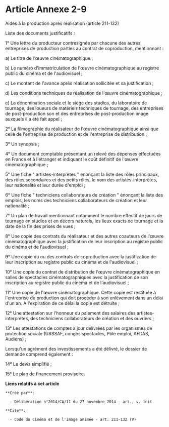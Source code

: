# Article Annexe 2-9

Aides à la production après réalisation (article 211-132) 

Liste des documents justificatifs : 

1° Une lettre du producteur contresignée par chacune des autres entreprises de production parties au contrat de coproduction,
mentionnant : 

a) Le titre de l'œuvre cinématographique ; 

b) Le numéro d'immatriculation de l'œuvre cinématographique au registre public du cinéma et de l'audiovisuel ; 

c) Le montant de l'avance après réalisation sollicitée et sa justification ; 

d) Les conditions techniques de réalisation de l'œuvre cinématographique ; 

e) La dénomination sociale et le siège des studios, du laboratoire de tournage, des loueurs de matériels techniques de
tournage, des entreprises de post-production son et des entreprises de post-production image auxquels il a été fait appel ; 

2° La filmographie du réalisateur de l'œuvre cinématographique ainsi que celle de l'entreprise de production et de
l'entreprise de distribution ; 

3° Un synopsis ; 

4° Un document comptable présentant un relevé des dépenses effectuées en France et à l'étranger et indiquant le coût
définitif de l'œuvre cinématographique ; 

5° Une fiche " artistes-interprètes " énonçant la liste des rôles principaux, des rôles secondaires et des petits rôles, le
nom des artistes-interprètes, leur nationalité et leur durée d'emploi ; 

6° Une fiche " techniciens collaborateurs de création " énonçant la liste des emplois, les noms des techniciens
collaborateurs de création et leur nationalité ; 

7° Un plan de travail mentionnant notamment le nombre effectif de jours de tournage en studios et en décors naturels, les
lieux exacts de tournage et la date de la fin des prises de vues ; 

8° Une copie des contrats du réalisateur et des autres coauteurs de l'œuvre cinématographique avec la justification de leur
inscription au registre public du cinéma et de l'audiovisuel ; 

9° Une copie du ou des contrats de coproduction avec la justification de leur inscription au registre public du cinéma et de
l'audiovisuel ; 

10° Une copie du contrat de distribution de l'œuvre cinématographique en salles de spectacles cinématographiques avec la
justification de son inscription au registre public du cinéma et de l'audiovisuel ; 

11° Une copie de l'œuvre cinématographique. Cette copie est restituée à l'entreprise de production qui doit procéder à son
enlèvement dans un délai d'un an. A l'expiration de ce délai la copie est détruite ; 

12° Une attestation sur l'honneur du paiement des salaires des artistes-interprètes, des techniciens collaborateurs de
création et des ouvriers ; 

13° Les attestations de comptes à jour délivrées par les organismes de protection sociale (URSSAF, congés spectacles, Pôle
emploi, AFDAS, Audiens) ; 

Lorsqu'un agrément des investissements a été délivré, le dossier de demande comprend également : 

14° Le devis simplifié ; 

15° Le plan de financement provisoire.

**Liens relatifs à cet article**

	**Créé par**:

	  - Délibération n°2014/CA/11 du 27 novembre 2014 - art., v. init.

	**Cite**:

	  - Code du cinéma et de l'image animée - art. 211-132 (V)
